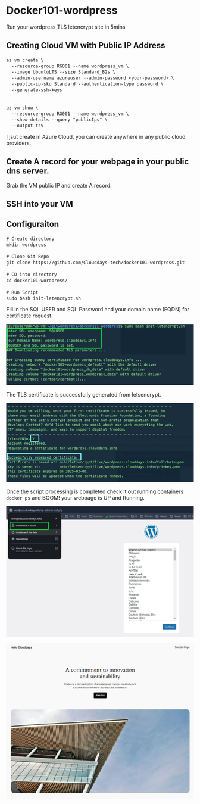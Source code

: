 # Docker101-wordpress
Run your wordpress TLS letencrypt site in 5mins 

## Creating Cloud VM with Public IP Address 
```
az vm create \
  --resource-group RG001 --name wordpress_vm \
  --image UbuntuLTS --size Standard_B2s \
  --admin-username azureuser --admin-password <your-password> \
  --public-ip-sku Standard --authentication-type password \
  --generate-ssh-keys


az vm show \
  --resource-group RG001 --name wordpress_vm \
  --show-details --query "publicIps" \
  --output tsv
```
I jsut create in Azure Cloud, you can create anywhere in any public cloud providers.

## Create A record for your webpage in your public dns server. 

Grab the VM public IP and create A record.

## SSH into your VM


## Configuraiton 

```
# Create directory
mkdir wordpress

# Clone Git Repo
git clone https://github.com/Clouddays-tech/docker101-wordpress.git

# CD into directory
cd docker101-wordpress/

# Run Script
sudo bash init-letencrypt.sh
```
Fill in the SQL USER and SQL Password and your domain name (FQDN) for certificate request.

![terminal](images/info.jpg)

The TLS certificate is successfully generated from letsencrypt.

![certificate](images/certificate.jpg)


Once the script processing is completed check it out running containers `docker ps` and BOOM! your webpage is UP and Running. 

![Screenshot](images/webportal.jpg)

![Screenshot2](images/webportal2.jpg)

